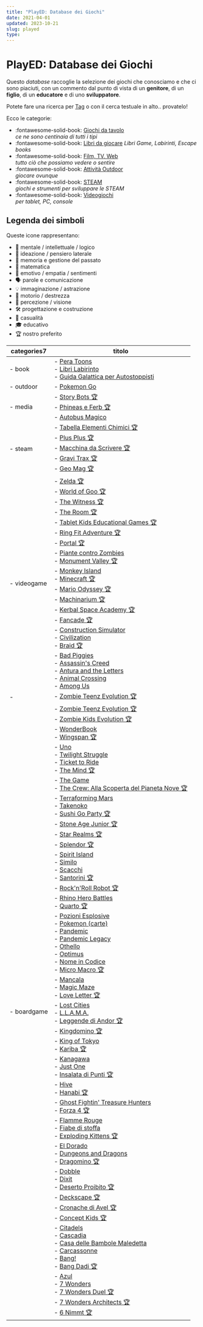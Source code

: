 ```yaml
---
title: "PlayED: Database dei Giochi"
date: 2021-04-01
updated: 2023-10-21
slug: played
type: 
---
```

# PlayED: Database dei Giochi

Questo _database_ raccoglie la selezione dei giochi che conosciamo e che ci sono piaciuti, con un commento dal punto di vista di un **genitore**, di un **figlio**, di un **educatore** e di uno **sviluppatore**.

Potete fare una ricerca per [Tag](tags.md) o con il cerca testuale in alto.. provatelo!

Ecco le categorie:

<div class="grid cards" markdown>

- :fontawesome-solid-book: [Giochi da tavolo](boardgame/index.md)  
_ce ne sono centinaia di tutti i tipi_
- :fontawesome-solid-book: [Libri da giocare](./book/index.md)
_Libri Game, Labirinti, Escape books_
- :fontawesome-solid-book: [Film, TV, Web](multimedia/index.md)  
*tutto ciò che possiamo vedere o sentire*  
- :fontawesome-solid-book: [Attività Outdoor](outdoor/index.md)  
*giocare ovunque*  
- :fontawesome-solid-book: [STEAM](steam/index.md)  
_giochi e strumenti per sviluppare le STEAM_
- :fontawesome-solid-book: [Videogiochi](videogame/index.md)  
_per tablet, PC, console_

</div>


## Legenda dei simboli 

Queste icone rappresentano:

- 🧠 mentale / intellettuale / logico
- 💭 ideazione / pensiero laterale
- 📜 memoria e gestione del passato
- 🔢 matematica
- 🧡 emotivo / empatia / sentimenti
- 🗣 parole e comunicazione
- 💡 immaginazione / astrazione
- 💪 motorio / destrezza
- 👀 percezione / visione
- 🛠 progettazione e costruzione
- 🎲 casualità
- 🎓 educativo
- 🏆 nostro preferito

|categories7|titolo|
|---|---|
|- book|- [Pera Toons](/docs/played/book/pera-toon.md)<br>- [Libri Labirinto](/docs/played/book/libri-labirinto.md)<br>- [Guida Galattica per Autostoppisti](/docs/played/book/guida-galattica-autostoppisti.md)|
|- outdoor|- [Pokemon Go](/docs/played/outdoor/pokemon-go.md)|
|- media|- [Story Bots 🏆](/docs/played/multimedia/story-bots.md)<br>- [Phineas e Ferb 🏆](/docs/played/multimedia/phineas-ferb.md)<br>- [Autobus Magico](/docs/played/multimedia/autobus-magico.md)|
|- steam|- [Tabella Elementi Chimici 🏆](/docs/played/steam/tabella-elementi.md)<br>- [Plus Plus 🏆](/docs/played/steam/plus-plus.md)<br>- [Macchina da Scrivere 🏆](/docs/played/steam/macchina-scrivere-olivetti.md)<br>- [Gravi Trax 🏆](/docs/played/steam/gravi-trax.md)<br>- [Geo Mag 🏆](/docs/played/steam/geo-mag.md)|
|- videogame|- [Zelda 🏆](/docs/played/videogame/zelda.md)<br>- [World of Goo 🏆](/docs/played/videogame/world-of-goo.md)<br>- [The Witness 🏆](/docs/played/videogame/the-witness.md)<br>- [The Room 🏆](/docs/played/videogame/the-room.md)<br>- [Tablet Kids Educational Games 🏆](/docs/played/videogame/tablet-kids-ed-games.md)<br>- [Ring Fit Adventure 🏆](/docs/played/videogame/ringfit-adventure.md)<br>- [Portal 🏆](/docs/played/videogame/portal.md)<br>- [Piante contro Zombies](/docs/played/videogame/piante-vs-zombies.md)<br>- [Monument Valley 🏆](/docs/played/videogame/monument-valley.md)<br>- [Monkey Island](/docs/played/videogame/monkey-island.md)<br>- [Minecraft 🏆](/docs/played/boardgame/minecraft.md)<br>- [Mario Odyssey 🏆](/docs/played/videogame/mario-odyssey.md)<br>- [Machinarium 🏆](/docs/played/videogame/machinarium.md)<br>- [Kerbal Space Academy 🏆](/docs/played/videogame/kerbal.md)<br>- [Fancade 🏆](/docs/played/videogame/fancade.md)<br>- [Construction Simulator](/docs/played/videogame/construction-simulator.md)<br>- [Civilization](/docs/played/videogame/civilization.md)<br>- [Braid 🏆](/docs/played/videogame/braid.md)<br>- [Bad Piggies](/docs/played/videogame/bad-piggies.md)<br>- [Assassin's Creed](/docs/played/videogame/assassin-creed.md)<br>- [Antura and the Letters](/docs/played/videogame/antura.md)<br>- [Animal Crossing](/docs/played/videogame/animal-crossing.md)<br>- [Among Us](/docs/played/videogame/among-us.md)|
|-|- [Zombie Teenz Evolution 🏆](/_draft/shceda_gioco.md)|
|- boardgame|- [Zombie Teenz Evolution 🏆](/docs/played/boardgame/zombie-teenz-evolution.md)<br>- [Zombie Kids Evolution 🏆](/docs/played/boardgame/zombie-kids-evolution.md)<br>- [WonderBook](/docs/played/boardgame/wonderbook.md)<br>- [Wingspan 🏆](/docs/played/boardgame/wingspan.md)<br>- [Uno](/docs/played/boardgame/uno.md)<br>- [Twilight Struggle](/docs/played/boardgame/twilight-struggle.md)<br>- [Ticket to Ride](/docs/played/boardgame/ticket-to-ride.md)<br>- [The Mind 🏆](/docs/played/boardgame/the-mind.md)<br>- [The Game](/docs/played/boardgame/the-game.md)<br>- [The Crew: Alla Scoperta del Pianeta Nove 🏆](/docs/played/boardgame/the-crew.md)<br>- [Terraforming Mars](/docs/played/boardgame/terraforming-mars.md)<br>- [Takenoko](/docs/played/boardgame/takenoko.md)<br>- [Sushi Go Party 🏆](/docs/played/boardgame/sushi-go-party.md)<br>- [Stone Age Junior 🏆](/docs/played/boardgame/stone-age-junior.md)<br>- [Star Realms 🏆](/docs/played/boardgame/star-realms.md)<br>- [Splendor 🏆](/docs/played/review/splendor.md)<br>- [Spirit Island](/docs/played/boardgame/spirit-island.md)<br>- [Similo](/docs/played/boardgame/similo.md)<br>- [Scacchi](/docs/played/boardgame/scacchi.md)<br>- [Santorini 🏆](/docs/played/boardgame/santorini.md)<br>- [Rock'n'Roll Robot 🏆](/docs/played/boardgame/rock-roll-robot.md)<br>- [Rhino Hero Battles](/docs/played/boardgame/rhino-hero-battles.md)<br>- [Quarto 🏆](/docs/played/boardgame/quarto.md)<br>- [Pozioni Esplosive](/docs/played/boardgame/pozionie-splosive.md)<br>- [Pokemon (carte)](/docs/played/boardgame/pokemon-carte.md)<br>- [Pandemic](/docs/played/review/pandemic.md)<br>- [Pandemic Legacy](/docs/played/boardgame/pandemic-legacy.md)<br>- [Othello](/docs/played/boardgame/othello.md)<br>- [Optimus](/docs/played/boardgame/optimus.md)<br>- [Nome in Codice](/docs/played/boardgame/nome-in-codice.md)<br>- [Micro Macro 🏆](/docs/played/boardgame/micromacro.md)<br>- [Mancala](/docs/played/boardgame/mancala.md)<br>- [Magic Maze](/docs/played/boardgame/magicmaze.md)<br>- [Love Letter 🏆](/docs/played/boardgame/love-letter.md)<br>- [Lost Cities](/docs/played/boardgame/lost-cities.md)<br>- [L.L.A.M.A.](/docs/played/boardgame/llama.md)<br>- [Leggende di Andor 🏆](/docs/played/boardgame/leggende-andor.md)<br>- [Kingdomino 🏆](/docs/played/boardgame/kingdomino.md)<br>- [King of Tokyo](/docs/played/boardgame/king-of-tokyo.md)<br>- [Kariba 🏆](/docs/played/boardgame/kariba.md)<br>- [Kanagawa](/docs/played/boardgame/kanagawa.md)<br>- [Just One](/docs/played/boardgame/just-one.md)<br>- [Insalata di Punti 🏆](/docs/played/boardgame/insalata-di-punti.md)<br>- [Hive](/docs/played/boardgame/hive.md)<br>- [Hanabi 🏆](/docs/played/boardgame/hanabi.md)<br>- [Ghost Fightin' Treasure Hunters](/docs/played/boardgame/ghost-fighting.md)<br>- [Forza 4 🏆](/docs/played/boardgame/forza4.md)<br>- [Flamme Rouge](/docs/played/boardgame/flamme-rouge.md)<br>- [Fiabe di stoffa](/docs/played/boardgame/fiabe-di-stoffa.md)<br>- [Exploding Kittens 🏆](/docs/played/boardgame/exploding-kittens.md)<br>- [El Dorado](/docs/played/boardgame/el-dorado.md)<br>- [Dungeons and Dragons](/docs/played/boardgame/dungeons-dragons.md)<br>- [Dragomino 🏆](/docs/played/boardgame/dragomino.md)<br>- [Dobble](/docs/played/boardgame/dobble.md)<br>- [Dixit](/docs/played/boardgame/dixit.md)<br>- [Deserto Proibito 🏆](/docs/played/boardgame/deserto-proibito.md)<br>- [Deckscape 🏆](/docs/played/boardgame/deckscape.md)<br>- [Cronache di Avel 🏆](/docs/played/boardgame/cronache-avel.md)<br>- [Concept Kids 🏆](/docs/played/boardgame/concept-kids.md)<br>- [Citadels](/docs/played/boardgame/citadels.md)<br>- [Cascadia](/docs/played/boardgame/cascadia.md)<br>- [Casa delle Bambole Maledetta](/docs/played/boardgame/casa-bambole-maledetta.md)<br>- [Carcassonne](/docs/played/boardgame/carcassonne.md)<br>- [Bang!](/docs/played/boardgame/bang.md)<br>- [Bang Dadi 🏆](/docs/played/boardgame/bang-dadi.md)<br>- [Azul](/docs/played/boardgame/azul.md)<br>- [7 Wonders](/docs/played/boardgame/7-wonders.md)<br>- [7 Wonders Duel 🏆](/docs/played/boardgame/7-wonders-duel.md)<br>- [7 Wonders Architects 🏆](/docs/played/boardgame/7-wonders-architects.md)<br>- [6 Nimmt 🏆](/docs/played/boardgame/6-nimmt.md)|
